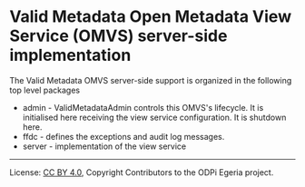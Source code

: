 <!-- SPDX-License-Identifier: CC-BY-4.0 -->
<!-- Copyright Contributors to the ODPi Egeria project. -->

# Valid Metadata Open Metadata View Service (OMVS) server-side implementation

The Valid Metadata OMVS server-side support is organized in the following top level packages 

* admin -  ValidMetadataAdmin controls this OMVS's lifecycle. It is initialised here receiving the view service configuration. It is shutdown here.
* ffdc - defines the exceptions and audit log messages.
* server - implementation of the view service

----
License: [CC BY 4.0](https://creativecommons.org/licenses/by/4.0/),
Copyright Contributors to the ODPi Egeria project.